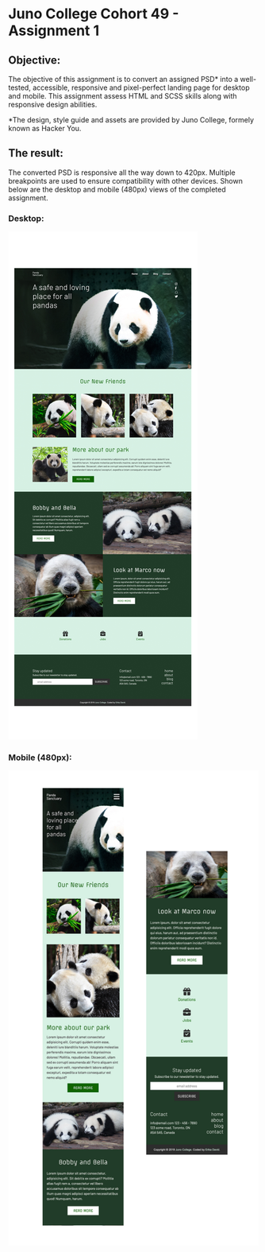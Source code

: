 # Juno College Cohort 49 - Assignment 1

## Objective:

The objective of this assignment is to convert an assigned PSD* into a well-tested, accessible, responsive and pixel-perfect landing page for desktop and mobile. This assignment assess HTML and SCSS skills along with responsive design abilities. 

*The design, style guide and assets are provided by Juno College, formely known as Hacker You. 

## The result:

The converted PSD is responsive all the way down to 420px. Multiple breakpoints are used to ensure compatibility with other devices. Shown below are the desktop and mobile (480px) views of the completed assignment. 

### Desktop:

![](./yourImages/pandaSantuaryDesktop.jpg)

### Mobile (480px):

![](./yourImages/pandaSanctuaryMobile.jpg)













